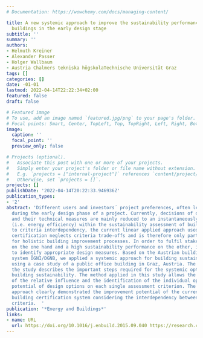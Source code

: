 ```yaml
---
# Documentation: https://wowchemy.com/docs/managing-content/

title: A new systemic approach to improve the sustainability performance of office
  buildings in the early design stage
subtitle: ''
summary: ''
authors:
- Helmuth Kreiner
- Alexander Passer
- Holger Wallbaum
- Austria Chalmers tekniska högskolaTechnische Universität Graz
tags: []
categories: []
date: -01-01
lastmod: 2022-04-14T22:22:34+02:00
featured: false
draft: false

# Featured image
# To use, add an image named `featured.jpg/png` to your page's folder.
# Focal points: Smart, Center, TopLeft, Top, TopRight, Left, Right, BottomLeft, Bottom, BottomRight.
image:
  caption: ''
  focal_point: ''
  preview_only: false

# Projects (optional).
#   Associate this post with one or more of your projects.
#   Simply enter your project's folder or file name without extension.
#   E.g. `projects = ["internal-project"]` references `content/project/deep-learning/index.md`.
#   Otherwise, set `projects = []`.
projects: []
publishDate: '2022-04-14T20:22:33.946936Z'
publication_types:
- '2'
abstract: 'Different users and investors´ project preferences, often lead to trade-offs
  during the early design phase of a project. Currently, decisions of design options
  and their technical measures are mainly reduced to an instantaneously assessed criterion
  (i.e. energy efficiency) within the sustainability assessment of buildings. Due
  to criteria interdependency, the current linear applied approach used in building
  certification neglects criteria trade-offs and is therefore only partly suitable
  for holistic building improvement processes. In order to fulfil stakeholder interests
  on the one hand and a high sustainability performance on the other, it is crucial
  to identify appropriate design measures. Based on the Austrian building certification
  system ÖGNI/DGNB, we applied a systemic approach for building sustainability-improvement,
  using a case study of a public office building in Graz, Austria. The main part of
  the study describes the important steps required for the systemic optimization of
  building sustainability. The method applied in this study allows the quantification
  of the relative influence and the identification of the individual optimization
  potential of design options on each single assessment criterion. The proposed systemic
  approach clearly demonstrated the improvement potential of the currently most developed
  building certification system considering the interdependency between the individual
  criteria.  '
publication: '*Energy and Buildings*'
links:
- name: URL
  url: https://doi.org/10.1016/j.enbuild.2015.09.040 https://research.chalmers.se/publication/223623
---
```


